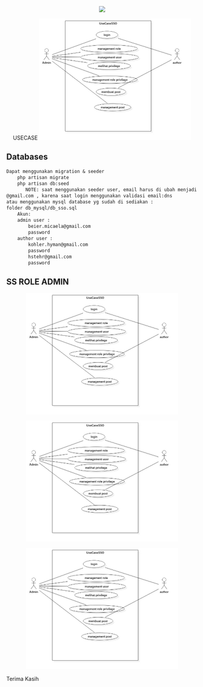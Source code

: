 <p align="center"><a href="https://laravel.com" target="_blank"><img src="https://raw.githubusercontent.com/laravel/art/master/logo-lockup/5%20SVG/2%20CMYK/1%20Full%20Color/laravel-logolockup-cmyk-red.svg" width="400"></a></p>
<p align="center">
    USECASE
    <img src="https://github.com/usepgnwan/sso/blob/main/public/images/UseCaseDiagram1.jpg" width="400"> </p>
 

## Databases
    Dapat menggunakan migration & seeder
        php artisan migrate
        php artisan db:seed
           NOTE: saat menggunakan seeder user, email harus di ubah menjadi @gmail.com , karena saat login menggunakan validasi email:dns
    atau menggunakan mysql database yg sudah di sediakan :
    folder db_mysql/db_sso.sql
        Akun:
        admin user : 
            beier.micaela@gmail.com
            password
        author user :
            kohler.hyman@gmail.com
            password
            hstehr@gmail.com
            password
## SS ROLE ADMIN 
<p align="center"><a href="https://laravel.com" target="_blank"><img src="https://github.com/usepgnwan/sso/blob/main/public/images/UseCaseDiagram1.jpg" width="400"></a></p>
<p align="center"><a href="https://laravel.com" target="_blank"><img src="https://github.com/usepgnwan/sso/blob/main/public/images/UseCaseDiagram1.jpg" width="400"></a></p>
<p align="center"><a href="https://laravel.com" target="_blank"><img src="https://github.com/usepgnwan/sso/blob/main/public/images/UseCaseDiagram1.jpg" width="400"></a></p>

 

 
Terima Kasih

